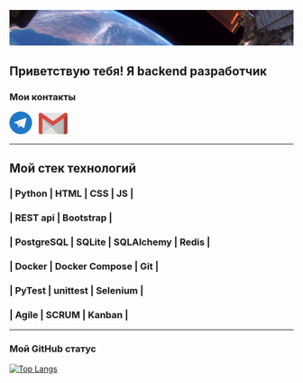 ![images Planet](images/Planet.png)
## Приветствую тебя! Я backend разработчик  


### Мои контакты  

[<img src="./images/002_TL.png" width="40"/>](https://t.me/Konstantin_Maksimovv) &nbsp; 
[<img src="./images/004_e-mail.png" width="51"/>](mailto:kbrb1515@gmail.com)  

---

## Мой стек технологий
### | Python | HTML | CSS | JS |  
### | REST api | Bootstrap |   
### | PostgreSQL | SQLite | SQLAlchemy | Redis |  
### | Docker | Docker Compose | Git |
### | PyTest | unittest | Selenium |
### | Agile | SCRUM | Kanban |

---

### Мой GitHub статус  

[![Top Langs](https://github-readme-stats.vercel.app/api/top-langs/?username=KonstantinVi&layout=compact&bg_color=22272e&hide_border=true&title_color=a5a5a5&text_color=ffffff)](https://github.com/anuraghazra/github-readme-stats)
